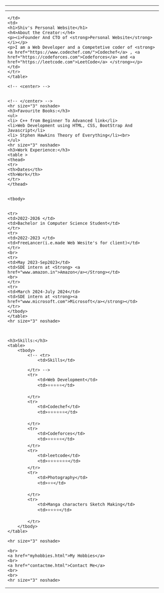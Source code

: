 
<html lang="en">
<head>
    <meta charset="UTF-8">
    <meta http-equiv="X-UA-Compatible" content="IE=edge">
    <meta name="viewport" content="width=device-width, initial-scale=1.0">
    <title>Shiv's Personal Website</title>
</head>
<body>
    <hr size="3" noshade>   
    <table cellspacing="20">
    <tr>
    <td>
    <img src="https://image.shutterstock.com/image-photo/womans-hand-long-sleeved-jumper-260nw-1849574974.jpg" alt="">
    
    </td>
    <td>
    <h1>Shiv's Personal Website</h1>
    <h4>About the Creator:</h4>
    <p><i>Founder And CTO of <strong>Personal Website</strong> </i></p>
    <p>I am a Web Developer and a Competetive coder of <strong> <a href="https://www.codechef.com/">Codechef</a> , <a href="https://codeforces.com">Codeforces</a> and <a href="https://leetcode.com">LeetCode</a> </strong></p>
    </td>
    </tr>
    </table>
 
    <!-- <center> -->
    
    
    <!-- </center> -->
    <hr size="3" noshade>
    <h3>Favourite Books:</h3>
    <ul>
    <li> C++ from Beginner To Advanced link</li>
    <li>Web Development using HTML, CSS, BootStrap And Javascript</li>
    <li> Stphen Hawkins Theory of Everything</li><br>
    </ul>
    <hr size="3" noshade>
    <h3>Work Experience:</h3>
    <table >
    <thead>
    <tr>
    <th>Dates</th>
    <th>Work</th>
    </tr>
    </thead>


    <tbody>
        

    <tr>
    <td>2022-2026 </td>
    <td>Bachelor in Computer Science Student</td>
    </tr>
    <tr>
    <td>2022-2023 </td>
    <td>FreeLancer(i.e.made Web Wesite's for client)</td>
    </tr>
    <br>
    <tr>
    <td>May 2023-Sep2023</td>
    <td>SDE intern at <Strong> <a href="www.amazon.in">Amazon</a></Strong></td>
    <br>
    </tr>
    <tr>
    <td>March 2024-July 2024</td>
    <td>SDE intern at <strong><a href="www.microsoft.com">Microsoft</a></strong></td>
    </tr> 
    </tbody>
    </table>
    <hr size="3" noshade>



    <h3>Skills:</h3>
    <table>
        <tbody>
            <!-- <tr>
                <td>Skills</td>
                
            </tr> -->
            <tr>
                <td>Web Development</td>
                <td>⭐⭐⭐⭐⭐</td>

            </tr>
            <tr>
                <td>Codechef</td>
                <td>⭐⭐⭐⭐⭐⭐</td>

            </tr>
            <tr>
                <td>Codeforces</td>
                <td>⭐⭐⭐⭐⭐</td>
            </tr>
            <tr>
                <td>leetcode</td>
                <td>⭐⭐⭐⭐⭐⭐⭐</td>
            </tr>
            <tr>
                <td>Photography</td>
                <td>⭐⭐</td>

            </tr>
            <tr>
                <td>Manga characters Sketch Making</td>
                <td>⭐⭐⭐⭐</td>

            </tr>
        </tbody>
    </table>

    <hr size="3" noshade>

    <br>
    <a href="myhobbies.html">My Hobbies</a>
    <br>
    <a href="contactme.html">Contact Me</a>
    <br>
    <br>
    <hr size="3" noshade>

</body>
</html> 
